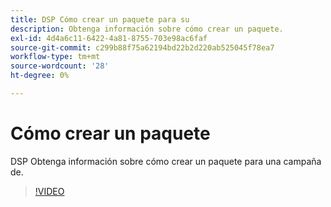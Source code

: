 ```yaml
---
title: DSP Cómo crear un paquete para su
description: Obtenga información sobre cómo crear un paquete.
exl-id: 4d4a6c11-6422-4a81-8755-703e98ac6faf
source-git-commit: c299b88f75a62194bd22b2d220ab525045f78ea7
workflow-type: tm+mt
source-wordcount: '28'
ht-degree: 0%

---
```


# Cómo crear un paquete

DSP Obtenga información sobre cómo crear un paquete para una campaña de.

>[!VIDEO](https://video.tv.adobe.com/v/339257)
